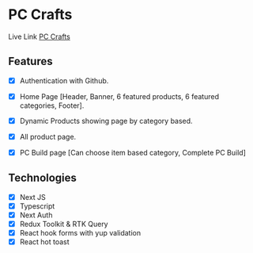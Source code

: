 # PC Crafts

Live Link [PC Crafts](https://pc-crafts.vercel.app/)

## Features

- [x] Authentication with Github.
- [x] Home Page [Header, Banner, 6 featured products, 6 featured categories, Footer].
- [x] Dynamic Products showing page by category based.
- [x] All product page.
- [x] PC Build page [Can choose item based category, Complete PC Build]


## Technologies 
- [x] Next JS
- [x] Typescript
- [x] Next Auth
- [x] Redux Toolkit & RTK Query
- [x] React hook forms with yup validation
- [x] React hot toast
